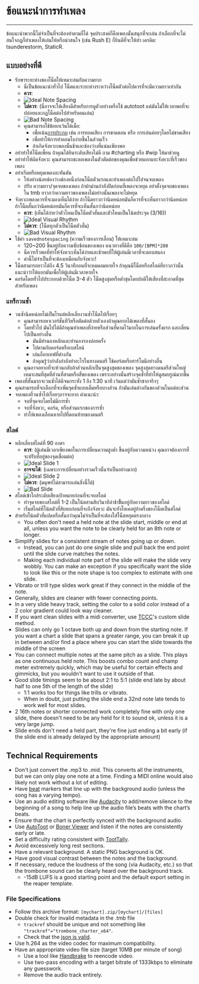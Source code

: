 # ข้อแนะนำการทำเพลง
---
ข้อแนะนำพวกนี้ไม่จำเป็นที่จะต้องทำตามก็ได้ จุดประสงค์ก็คือเพลงนั้นสนุกที่จะเล่น ถ้าเลือกที่จะไม่สนใจกฎก็ทำเพลงให้เล่นให้หรือน่าสนใจ (เช่น Rush E) ก็ยินดีที่จะให้ทำ เครดิต: tsunderestorm, StaticR.

## แบบอย่างที่ดี

- รักษาระยะห่างของโน็ตให้เหมาะสมกับความยาก
  - นี่เป็นข้อแนะนำทั่วไป โน็ตและระยะห่างระหว่างโน็ตตัวต่อไปควรที่จะมีความยาวเท่ากัน
  - **ควร**:
  - ![Ideal Note Spacing](../docs/files/charting/ideal-note-spacing.png)
  - **ไม่ควร**: (นี่อาจจะให้เสียงดีสำหรับการดูตัวอย่างหรือใช้ autotoot แต่มันไม่ให้เวลาพอที่จะปล่อยและกฎโน็ตต่อไปสำหรับคนเล่น)
  - ![Bad Note Spacing](../docs/files/charting/bad-note-spacing.png)
  - คุณสามารถใช้ข้อยกเว้นได้เมื่อ:
    - เพื่อเน้น[การประกบ](https://people.carleton.edu/~jellinge/m101s12/Pages/04/04Articulation.html) เช่น การทอดเสียง การขาดตอน หรือ การเล่นค่อยๆโดยไม่ขาดเสียง
    - เพื่อทำให้การทำคอมโบง่ายขึ้นในส่วนเร็ว
    - ถ้าเกิดจังหวะเพลงนั้นช้าและช่องว่างที่แน่นเพียงพอ
- อย่าทำให้โน็ตเพี้ยน ถ้าคุณได้ยินระดับเสียงไม่ดี ถาม #charting หรือ #wip ให้มาช่วยดู
- อย่าทำให้ผิดจังหวะ คุณสามารถชะลอเพลงในตัวตัดต่อของคุณเพื่อช่วยแยกแยะจังหวะที่เร็วของเพลง
- อย่าเริ่มหรือหยุดเพลงกะทันหัน
  - ให้อย่างน้อยช่องว่างช่องหนึ่งก่อนโน็ตตัวแรกและทำเพลงต่อไปไปจนจบเพลง
  - ปรับ ความยาว/จุดจบของเพลง ถ้าผ้าม่านกำลังปิดก่อนที่เพลงจะหยุด อย่าตั้งจุดจบของเพลงใน tmb ยาวกว่าความยาวของเพลงไม่อย่างนั้นเพลงจะไม่หยุด
- จังหวะเพลงควรที่จะมองเห็นได้ง่าย ถ้าโน็ตยาวกว่านิดหน่อยมันก็ควรที่จะเห็นยาวกว่านิดหน่อย ถ้าโน็ตสั้นกว่านิดหน่อยมันก็ควรที่จะเห็นสั้นกว่านิดหน่อย
  - **ควร**: (เห็นได้ง่ายว่าตัวไหนเป็นโน็ตตัวสั่นและตัวไหนเป็นโน้ตประจุด (3/16))
  - ![Ideal Visual Rhythm](../docs/files/charting/ideal-visual-rhythm.png)
  - **ไม่ควร**: (โน็ตทุกตัวเป็นโน็ตตัวสั่น)
  - ![Bad Visual Rhythm](../docs/files/charting/bad-visual-rhythm.png)
- ใช้ค่า `savednotespacing` (ความเร็วของการเลื่อน) ให้เหมาะสม
  - 120~200 ขึ้นอยู่กับความซับซ้อนของเพลง แนวทางที่ดีคือ `100/[BPM]*280`
  - นี่ควรเร็วพอที่ทำให้จังหวะเห็นได้ง่ายและช้าพอที่ให้ผู้เล่นมีเวลาที่จะตอบสนอง
  - ค่านี้ไม่จำเป็นที่จะต้องเหมือนกับจังหวะ!
- โน็ตสามารถยาวได้ถึง 4.5 วินาทีกอนที่จะหมดลมหายใจ ถ้าคุณมีโน็ตหรือสไลด์ที่ยาวกว่านั้น แนะนำว่าให้แยกมันเพื่อให้ผู้เล่นมีเวลาหายใจ
- คอร์ดโดยทั่วไปประกอบด้วยโน็ต 3-4 ตัว โน็ตสูงสุดหรือต่ำสุดโดยปกติให้เสียงที่สะอาดที่สุดสำหรับเพลง

### แทร็กวนซ้ำ
- วนซ้ำนิดหน่อยไม่เป็นไรแต่หลีกเลี่ยงวนซ้ำโน็ตไปเรื่อยๆ
  - คุณสามารถหาเวอร์ชั่นทีวีหรือตัดต่อด้วยตัวเองถ้าคุณยากได้เพลงที่สั้นลง
  - โดยทั่วไป มันไปได้ดีถ้าคุณทำเพลงที่ง่ายหรือส่วนที่คาดไว้มากในการเล่นครั้งแรก และเลี่ยนไปเป็นอย่างอื่น
    - มันมีทำนองหลักและทำนองรองบ่อยครั้ง
    - ไปตามกับคอร์ดหรือเบสไลน์
    - เล่นอ็อกเทฟที่ต่างกัน
    - ถ้าคุณรู้ว่ากำลังกำลังทำอะไรในทางดนตรี ใช้คอร์ดหรือฮาร์โมนีอย่างอื่น
  - คุณอาจอยากที่จะห้วนกลับถ้าส่วนหลักเป็นจุดสูงสุดของเพลง จุดสูงสุดทางดนตรีส่วนใหญ่เหมาะสมที่สุดที่ส่วนที่สามหรือสี่ของเพลง เพราะอย่างนั้นสร้างจุดซ้ำที่ทำให้ดูสมบรูณ์มากขึ้น
- เพลงที่สั้นมากจะวนซ้ำได้ดีจนกระทั่ง 1 ถึง 1:30 นาที เว้นแต่ว่ามันซ้ำซากจริงๆ
- คุณสามารถที่จะเลือกที่จะเพิ่มจุดซ้ำแบบเต็มหรือบางส่วน ถ้ามันเล่นต่างกันของส่วนในแต่ละส่วน
- จบเพลงที่วนซ้ำไปเรื่อยๆอาจจะยาก คำแนะนำ:
  - จบที่จุดจบโดยไม่มีการซ้ำ
  - จบที่จังหวะ, คอร์ด, หรือส่วนแรกของการซ้ำ
  - ทำให้เพลงเลือนหายไปที่ตอนท้ายของดนตรี

### สไลด์
- หลีกเลี่ยงสไลด์ที่ 90 องศา
  - **ควร**: (ผู้เล่นมีเวลาเพียงพอในการเปลี่ยนความสูงต่ำ ขึ้นอยู่กับความหน่วง คุณอาจต้องการที่จะปรับที่อยู่ของจุดเชื่อมต่อ)
  - ![Ideal Slide 1](../docs/files/charting/ideal-slide1.png)
  - **อาจจะได้**: (เฉพาะการเปลี่ยนอย่างรวดเร็วนั้นจำเป็นอย่างมาก)
  - ![Ideal Slide 2](../docs/files/charting/ideal-slide2.png)
  - **ไม่ควร**: (มนุษย์ไม่สามารถเล่นสิ่งนี้ได้)
  - ![Bad Slide](../docs/files/charting/bad-slide.png)
- สไลด์เข้าใกล้ระดับเสียงเป้าหมายก่อนที่จะจบสไลด์
  - ทำจุดจบของสไลด์ที่ 1-2 เป็นโน้ตสามสิบวินาทีล่าช้าขึ้้นอยู่กับความยาวของสไลด์
  - เริ่มสไลด์ที่โน้ตตัวที่สิบหกก่อนที่จะถึงจังหวะ มันจะยังโอเคอยู่ถ้าครึ่งของโน็ตเป็นสไลด์
- สำหรับโน้ตตัวที่แปดหรือสั้นกว่าคุณไม่จำเป็นที่จะต้องใส่โน็ตหยุดตรงกลาง
  - You often don't need a held note at the slide start, middle or end at all, unless you want the note to be clearly held for an 8th note or longer.
- Simplify slides for a consistent stream of notes going up or down.
  - Instead, you can just do one single slide and pull back the end point until the slide curve matches the notes.
  - Making each individual note part of the slide will make the slide very wobbly. You can make an exception if you specifically want the slide to look like this or the note shape is too complex to estimate with one slide.
- Vibrato or trill type slides work great if they connect in the middle of the note.
- Generally, slides are cleaner with fewer connecting points.
- In a very slide heavy track, setting the color to a solid color instead of a 2 color gradient could look way cleaner.
- If you want clean slides with a midi converter, use [TCCC](https://rshieldsprojects.github.io/projects/tccc/)'s custom slide method.
- Slides can only go 1 octave both up and down from the starting note. If you want a chart a slide that spans a greater range, you can break it up in between and/or find a place where you can start the slide towards the middle of the screen
- You can connect multiple notes at the same pitch as a slide. This plays as one continuous held note. This boosts combo count and champ meter extremely quickly, which may be useful for certain effects and gimmicks, but you wouldn't want to use it outside of that.
- Good slide timings seem to be about 2:1 to 5:1  (slide end late by about half to one 5th of the length of the slide)
  - 1:1 works too for things like trills or vibrato.
  - When in doubt, just putting the slide end a 32nd note late tends to work well for most slides.
- 2 16th notes or shorter connected work completely fine with only one slide, there doesn't need to be any held for it to sound ok, unless it is a very large jump.
- Slide ends don't need a held part, they're fine just ending a bit early (if the slide end is already delayed by the appropriate amount)

## Technical Requirements
- Don't just convert the .mp3 to .mid. This converts all the instruments, but we can only play one note at a time. Finding a MIDI online would also likely not work without a lot of editing.
- Have [beat](https://en.wikipedia.org/wiki/Beat_(music)#On-beat_and_off-beat) markers that line up with the background audio (unless the song has a varying tempo).
- Use an audio editing software like [Audacity](https://www.audacityteam.org/) to add/remove silence to the beginning of a song to help line up the audio file’s beats with the chart’s beats.
- Ensure that the chart is perfectly synced with the background audio.
- Use [AutoToot](https://github.com/TomDotBat/AutoToot) or [Boner Viewer](https://paturages.github.io/boner-viewer/) and listen if the notes are consistently early or late.
- Set a difficulty rating consistent with [TootTally](https://toottally.com/upload/).
- Avoid excessively long rest sections.
- Have a relevant background. A static PNG background is OK.
- Have good visual contrast between the notes and the background.
- If necessary, reduce the loudness of the song (via Audacity, etc.) so that the trombone sound can be clearly heard over the background track.
  - -15dB LUFS is a good starting point and the default export setting in the reaper template.

### File Specifications
- Follow this archive format: `[mychart].zip/[mychart]/[files]`
- Double check for invalid metadata in the .tmb file
  - `trackref` should be unique and not something like `"trackref"="trombone_charter_x64"`.
  - Check that the [json is valid](https://jsonformatter.curiousconcept.com/#).
- Use h.264 as the video codec for maximum compatibility.
- Have an appropriate video file size (target 10MB per minute of song)
  - Use a tool like [Handbrake](https://handbrake.fr/) to reencode video.
  - Use two-pass encoding with a target bitrate of 1333kbps to eliminate any guesswork.
  - Remove the audio track entirely.
